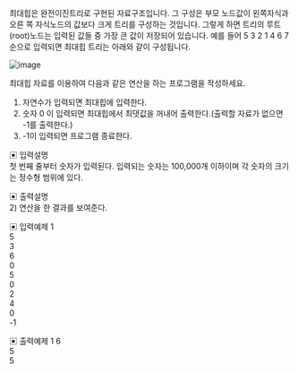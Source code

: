 최대힙은 완전이진트리로 구현된 자료구조입니다. 그 구성은 부모 노드값이 왼쪽자식과 오른 쪽 자식노드의 값보다 크게 트리를 구성하는 것입니다. 그렇게 하면 트리의 루트(root)노드는 입력된 값들 중 가장 큰 값이 저장되어 있습니다. 예를 들어 5 3 2 1 4 6 7순으로 입력되면 최대힙 트리는 아래와 같이 구성됩니다.

![image](https://user-images.githubusercontent.com/45524783/139394410-a19d1e1a-4383-4023-acaf-b59d6b1ecff3.png)


최대힙 자료를 이용하여 다음과 같은 연산을 하는 프로그램을 작성하세요. 

1) 자연수가 입력되면 최대힙에 입력한다.  
2) 숫자 0 이 입력되면 최대힙에서 최댓값을 꺼내어 출력한다.(출력할 자료가 없으면 -1를 출력한다.)  
3) -1이 입력되면 프로그램 종료한다.

▣ 입력설명  
첫 번째 줄부터 숫자가 입력된다. 입력되는 숫자는 100,000개 이하이며 각 숫자의 크기는 정수형 범위에 있다.


▣ 출력설명  
2) 연산을 한 결과를 보여준다.


▣ 입력예제 1  
5  
3  
6  
0  
5  
0  
2  
4  
0  
-1


▣ 출력예제 1 
6  
5  
5  
